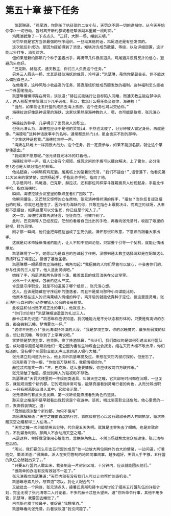 # 第五十章 接下任务
        凯瑟琳道，“鸡尾酒，你刚杀了执征部的二支小队，天罚众不顾一切的逮捕你，从今天开始你停止一切行动，暂时离开新约郡或者进帮派副本里藏一段时间。”
       鸡尾酒犹豫了一下点点头，“正好，大醉一场，睡到天明。”
       天罚毕竟是官方当世最强的守序组织，一旦动真格的话，鸡尾酒还是有些发怵的。
       这次能反扑成功，是因为提前得到了消息，知晓对方成员数量、等级，以及详细部置，这才能以少打多，消灭对方。
       但如果是新约邵那几个种子圣者出手，再携带几件极品道具，鸡尾酒并没有反扑的信心，避避风头也好。
       “巴克斯、赫拉忒，通天教主，你们三人负责这个任务。”
       另外三人眉头一畅，尤其是疑似海妖的成员，冷哼道:“凯瑟琳，虽然你是副会长，但不能这么偏袒自己人。”
       在他看来，这种风险小收益高的任务，简直是组织给成员顺发放的福利。这种福利怎么能被一个外国佬抢走。
       凯瑟琳慵懒得靠在椅背，淡淡道:“赫拉忒能强行让目标陷入沉睡，而通天教主能在梦中杀人，两人搭配主宰阶段以下几乎必死，所以，我怎什么把任条交给你，海德拉！”
       “当然，如果能让五行盟的成员去海上旅游，这个任务也可以交给你。”
       海德拉这好像是神话里的海妖，这家伙果然是海神教的人，嗯，也可能是散修，张元清心说..
       海德拉的称呼，几乎明示了面具男人的职业。
       但张元清认为，海德拉应该不是他的灵境id，不然也太傻了，分分钟被人锁定身份。再就是像。“海德啦”这种神话故事中的名称，通常都是热门id，氪金也买不到的那种。
       “少拿这种话套我。”海德拉冷哼一声。
       “海妖在陆地上一样拥很大战力，这个任务，我一定要参与，如果不能加名额，就让这个掌梦使退出。”
       “我如果不愿意呢。”张元请目光冰冷的盯着他。。
       海德拉冷哼一声，猎人公会有个规矩，成员之间的矛盾可以擂台解决，上了雷台，必分生死!这也是大部分擂台的规矩。
       他站起身，中间隔有鸡尼酒，居高临上的望着张元清，“我们不擂台!”,话音落下，他看见第11大区来的掌梦使，突然杨起手，手指比作手枪，指向了他。
       几乎是同时，鸡尾酒、巴克斯、赫拉忒，还有那位同样穿斗篷戴面具人纷紛起身，手指比作手枪，指向海德拉。
       瞬间，海德拉被会议室里的巅峰圣者们“围攻”了。
       他瞬间僵住，又芒然又惊愕的立在原地，张元清神情岭漠的挥手，“擂台？当你反复提及擂台的时候，你就已经胆怯了，因为作为海妖的你，只敢在指台上跟我决斗，而真正的战场，从来都不是擂台，如果这里可以分生死，你已经是个死人了。”
       这一次，海德拉没敢再说狂言，怔怔而立。他被吓到了。
       此时，巴克斯等人已经反应，茫然的看着自己比出的手枪，再看向张元清时，收起了眼里的轻视，转为忌惮。
       刚才那一瞬间，他们全把海德拉当成了生死仇敌，满怀怨恨和改意，下意识的跟着大家出手。
       这就是幻术师操纵情绪的能力，让人不知不觉间沦陷，只需要个引导一个契机，就能让情绪爆发。
       凯慧琳愣了一下，她愿以为是自己的告诚起了作用，没想到通太教主选择沉默是在配酿这么直接吓住了海德拉，镇慑了基他圣者。
       凯琶琳瞟一眼呆愣而立海德拉，嘴角勾起:“我招募的人你们尽管可以放心，不会害你们的，参与任务的三人留下，他人退出灵境吧。”
       她挥了手，鸡尼酒和两名穿着斗篷，戴着面具的成员消失在公议室里。
       另外一个人是谁，包裹的这么严实。
       肯定是守序职业，就是不知道属于哪个组织，，张元清心想。
       这人，应该是隐臧在守序组织的堕落者，而且不是爱马那种小间谍能比的。
       他原本想在这人的识海果植入情绪的种子，离开后的就能依靠种子定位，但这里是灵境，张元法担心自已的小动作被猎人公会的会长察觉。
       此收益和付出是不成正比的事儿，他就没上。
       “你们讨论吧!”凯瑟琳眼波盈盈的扎过三人。
       赫卡忒率先说道:“凯恶琳你应该知道，我沉睡能力是不分状态和形体的，只要是有高识的东西，都会强制沉睡，梦境里也一样。”
       “这你不用担心!”张元清维持冷漠的人设，“我是梦境主宰，你的沉睡魔咒，最多削弱我的状态，想让我沉睡，等你到了上宰再说吧。”
       掌梦使是梦境主宰，巴克斯，换了换酒恍鼻，“伙计们，我们商议的是如何引诱出五行盟队伍，成功猎杀魔兽哈斯后他们一定公因为害怕生物炼金公会报复，缩在天罚大楼不敢出来，你们知道的，没有哪个邪恶职业能无声无息的进入银行大楼。”
       张元清立刻问道为什么，他上次听凯瑟琳提及过，来想在天罚内部打探的，但是忘了。
       巴克斯看了他一眼，“你给百万联邦币，我把情报给你。”
       赫拉忒式嗤笑一声:“不，巴克斯，这么重要情报，你应该收两百万联邦币。”
       张元清皱了皱眉，感觉到两人的轻视和不尊敬。
       凯瑟琳说“天罚大楼里的一件规则类道具，叫做天空之瞳，它大部吩时问都在沉眠，一旦复苏，就能观测整个新约郡。它的观测非常可怕，能够真接看到灵境行者的角色，从而分辨出职业，一只有邪恶职业潜入其中，它就会示警。”
       张元清听的有点头皮发麻，第一次听说能直接看到角色的道具。
       那天空之瞳是不是早就看出我其实是个夜游神。该死，哦比邪恶职业还危险。他心里慌的一匹，表面假装镇定，道:
       “既然能观测整个新约郡，为何不使用”
       凯思琳解释道:“天空之瞳由首席执行宫、首席俭察官心以及行政部长两人共同执掌，每次唤醒天空之瞳都得二人在场。。”
       “天空之瞳一次只能使用五分钟，代价是五天失明。就算是主宰失去了眼睛，也是非致命的，不到紧急时刻，那两人不会动用天空之瞳。”
       米是这样，幸好我没使用心脏能力，营换掉角色上，不然当场就熊太空众瞳逮住，张元洁布些后怕。
       “所以，我们要怎么引出五行盟的成员”他一边放大两位同伴的自大的情绪，一边问道，打着哈欠，懒洋洋道:“很简单，派人在天罚管制的地区同事闹事，越多越好，天罚人手不够，五行盟的队伍必然就出来了。。”
       “只要五行盟的人敢出来，我会制造一片封闭区域，十分钟内，应该就能团灭他们。”
       “很简单的办法有没有效就不一定了。”
       张元清看向凯瑟琳道:“天罚内部有没有我们人可以让他帮忙创造机会。”
       凯瑟琳思索几秒，颔首道“可以，我让人配合的”!
       又能批出一个间谍，张元清点头，接着巴克斯和赫卡忒两讨论了猎杀五行盟队伍的详细计划，完全无视了张元清等二人讨论着，不多的赫卡忒担头望来，道“你听命令行事，其他不用多管，凯瑟琳，我要回去睡觉了。”
       巴克斯也摸了摸鼻子，崔促道“我想喝酒。”
       凯瑟琳看向张元清，后者淡淡道“我没问题了。”